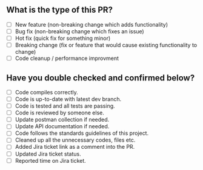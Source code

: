 
## What is the type of this PR?

<!--- What types of changes does your code introduce? Put an `x` in all the boxes that apply: -->

- [ ] New feature (non-breaking change which adds functionality)
- [ ] Bug fix (non-breaking change which fixes an issue)
- [ ] Hot fix (quick fix for something minor)
- [ ] Breaking change (fix or feature that would cause existing functionality to change)
- [ ] Code cleanup / performance improvment

## Have you double checked and confirmed below?

- [	] Code compiles correctly.
- [ ] Code is up-to-date with latest dev branch.
- [ ] Code is tested and all tests are passing.
- [ ] Code is reviewed by someone else.
- [ ] Update postman collection if needed.
- [ ] Update API documentation if needed.
- [ ] Code follows the standards guidelines of this project.
- [ ] Cleaned up all the unnecessary codes, files etc.
- [ ] Added Jira ticket link as a comment into the PR.
- [ ] Updated Jira ticket status.
- [ ] Reported time on Jira ticket.
